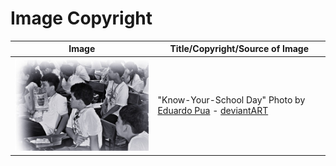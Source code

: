 ﻿# Image Copyright



|Image|Title/Copyright/Source of Image  |
|--|--|
|![](/main_bnw.jpg)  | "Know-Your-School Day" Photo by [Eduardo Pua](http://www.flickr.com/photos/eddypua/3959811962/) -  [deviantART](http://eddypua.deviantart.com/) |

